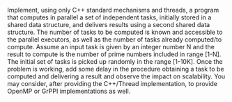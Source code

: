 Implement, using only C++ standard mechanisms and threads, a program that computes in parallel a set of independent tasks, initially stored in a shared data structure, and delivers results using a second shared data structure. The number of tasks to be computed is known and accessible to the parallel executors, as well as the number of tasks already computed/to compute.
Assume an input task is given by an integer number N and the result to compute is the number of prime numbers included in range [1-N]. The initial set of tasks is picked up randomly in the range [1-10K].
Once the problem is working, add some delay in the procedure obtaining a task to be computed and delivering a result and observe the impact on scalability.
You may consider, after providing the C++/Thread implementation, to provide OpenMP or GrPPI implementations as well.